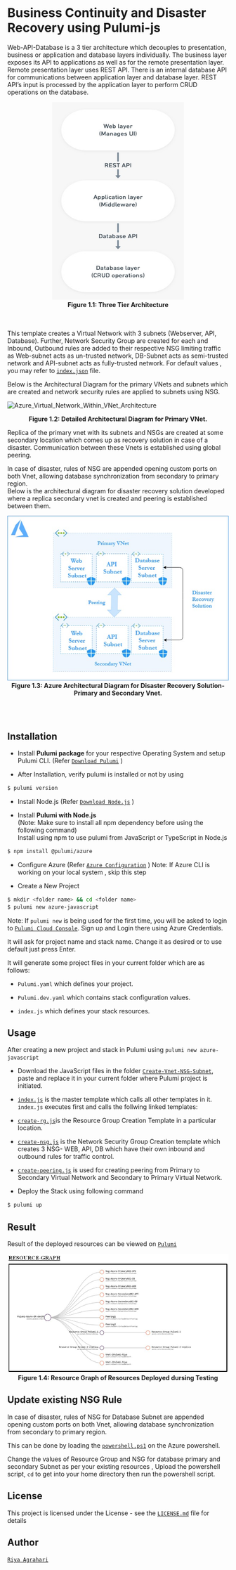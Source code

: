 # Business Continuity and Disaster Recovery using Pulumi-js

Web-API-Database is a 3 tier architecture which decouples to presentation, business or application and database layers individually. The business layer exposes its API to applications as well as for the remote presentation layer. Remote presentation layer uses REST API. There is an internal database API for communications between application layer and database layer. REST API’s input is processed by the application layer to perform CRUD operations on the database.
<br />

<p align="center">
<img src="./Diagrams/WEB-API-DB.jpeg" height="450" width="300">
<br />
    <b> Figure 1.1: Three Tier Architecture </b>  
</p>

<br /><br />
This template creates a Virtual Network with 3 subnets (Webserver, API, Database). Further, Network Security Group are created for each and Inbound, Outbound rules are added to their respective NSG limiting traffic as Web-subnet acts as un-trusted network, DB-Subnet acts as semi-trusted network and API-subnet acts as fully-trusted network.
For default values , you may refer to [`index.json`](https://github.com/riyaagrahari/Pulumi-Azure/blob/master/Create-Vnet-NSG-Subnet/index.js) file.

Below is the Architectural Diagram for the primary VNets and subnets which are created and network security rules are applied to subnets using NSG.

    
![Azure_Virtual_Network_Within_VNet_Architecture](https://user-images.githubusercontent.com/24872414/60388745-684a7d80-9ad3-11e9-9d48-1fe94b6a4177.jpg)
<br />
<p align="center">
    <b> Figure 1.2: Detailed Architectural Diagram for Primary VNet.</b>
</p>
Replica of the primary vnet with its subnets and NSGs are created at some secondary location which comes up as recovery solution in case of a disaster. Communication between these Vnets is established using global peering.

In case of disaster, rules of NSG are appended opening custom ports on both Vnet, allowing database synchronization from secondary to primary region.<br />
Below is the architectural diagram for disaster recovery solution developed where a replica secondary vnet is created and peering is established between them.

<p align="center">
<img src="./Diagrams/Architecture-DisasterRecovery.jpg">
<br />
    <b> Figure 1.3: Azure Architectural Diagram for Disaster Recovery Solution- Primary and Secondary Vnet. </b>
</p>
<br /><br />

## Installation

- Install <b>Pulumi package</b> for your respective Operating System and setup Pulumi CLI. (Refer [`Download Pulumi`](https://www.pulumi.com/docs/reference/install/) )

- After Installation, verify pulumi is installed or not by using
 ```bash
$ pulumi version
```
- Install Node.js (Refer [`Download Node.js`](https://nodejs.org/en/download/) )<br />

- Install <b>Pulumi with Node.js</b> <br/>
 (Note: Make sure to install all npm dependency before using the following command)<br />
 Install using npm to use pulumi from JavaScript or TypeScript in Node.js
 ```bash
$ npm install @pulumi/azure
```
- Configure Azure (Refer [`Azure Configuration`](https://www.pulumi.com/docs/reference/clouds/azure/setup/) )
Note: If Azure CLI is working on your local system , skip this step 

- Create a New Project
 ```bash
$ mkdir <folder name> && cd <folder name>
$ pulumi new azure-javascript
```
Note: If ```pulumi new``` is being used for the first time, you will be asked to login to [`Pulumi Cloud Console`](https://app.pulumi.com/). Sign up and Login there using Azure Credentials.

It will ask for project name and stack name. Change it as desired or to use default just press Enter.

It will generate some project files in your current folder which are as follows: <br />
- ```Pulumi.yaml``` which defines your project.<br />

- ```Pulumi.dev.yaml``` which contains stack configuration values.<br />

- ```index.js``` which defines your stack resources.
## Usage
After creating a new project and stack in Pulumi using ```pulumi new azure-javascript```<br />

- Download the JavaScript files in the folder [`Create-Vnet-NSG-Subnet`](https://github.com/riyaagrahari/Pulumi-Azure/tree/master/Create-Vnet-NSG-Subnet), paste and replace it in your current folder where Pulumi project is initiated.
- [`index.js`](https://github.com/riyaagrahari/IaC-using-Pulumi/blob/master/Create-Vnet-NSG-Subnet-DisasterRecovery/index.js) is the master template which calls all other templates in it.
```index.js``` executes first and calls the follwing linked templates:

- [`create-rg.js`](https://github.com/riyaagrahari/IaC-using-Pulumi/blob/master/Create-Vnet-NSG-Subnet-DisasterRecovery/create-rg.js)is the Resource Group Creation Template in a particular location. 

- [`create-nsg.js`](https://github.com/riyaagrahari/IaC-using-Pulumi/blob/master/Create-Vnet-NSG-Subnet-DisasterRecovery/create-nsg.js) is the Network Security Group Creation template which creates 3 NSG- WEB, API, DB which have their own inbound and outbound rules for traffic control.

- [`create-peering.js`](https://github.com/riyaagrahari/IaC-using-Pulumi/blob/master/Create-Vnet-NSG-Subnet-DisasterRecovery/create-peering.js) is used for creating peering from Primary to Secondary Virtual Network and Secondary to Primary Virtual Network.

- Deploy the Stack using following command
 ```bash
$ pulumi up
```
## Result
Result of the deployed resources can be viewed on [`Pulumi`](https://app.pulumi.com)
<p align="center">
<img src="./Diagrams/Result.JPG">
<br />
    <b> Figure 1.4: Resource Graph of Resources Deployed dursing Testing </b>  
</p>

## Update existing NSG Rule
In case of disaster, rules of NSG for Database Subnet are appended opening custom ports on both Vnet, allowing database synchronization from secondary to primary region.

This can be done by loading the [`powershell.ps1`](https://github.com/riyaagrahari/IaC-Azure-using-Pulumi/blob/master/Create-Vnet-NSG-Subnet-DisasterRecovery/powershell.ps1) on the Azure powershell.

Change the values of Resource Group and NSG for database primary and secondary Subnet as per your existing resources , Upload the powershell script, ```cd``` to get into your home directory then run the powershell script.

## License

This project is licensed under the  License - see the [`LICENSE.md`](https://github.com/riyaagrahari/IaC-Azure-using-Pulumi/blob/master/LICENSE) file for details
## Author

[`Riya Agrahari`](https://github.com/riyaagrahari/)<br />

